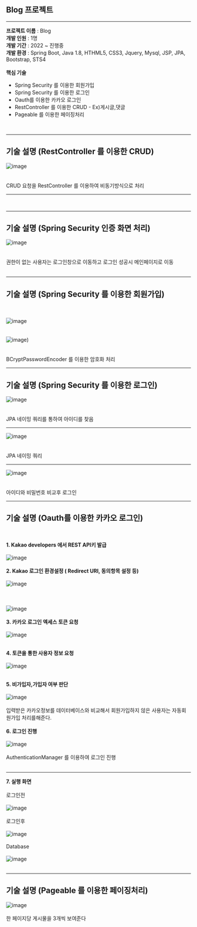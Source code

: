 ## Blog 프로젝트

<hr>

__프로젝트 이름__ : Blog<br>
__개발 인원__ : 1명<br>
__개발 기간__ : 2022 ~ 진행중<br>
__개발 환경__ : Spring Boot, Java 1.8, HTHML5, CSS3, Jquery, Mysql, JSP, JPA, Bootstrap, STS4<br><br>
__핵심 기술__<br>
<ul>
   <li>Spring Security 를 이용한 회원가입</li>
   <li>Spring Security 를 이용한 로그인</li>
   <li>Oauth를 이용한 카카오 로그인</li>
   <li>RestController 를 이용한 CRUD - Ex)게시글,댓글</li>
   <li>Pageable 를 이용한 페이징처리</li>
</ul>




<br><hr>
## 기술 설명 (RestController 를 이용한 CRUD)
![image](https://user-images.githubusercontent.com/100080583/159927969-f087532e-ef8f-4229-afbc-e34b3aa18c4b.png) <br><br><br>
CRUD 요청을 RestController 를 이용하여 비동기방식으로 처리<br><hr>


<br><hr>
## 기술 설명 (Spring Security 인증 화면 처리)
![image](https://user-images.githubusercontent.com/100080583/160604835-38e42017-2085-44a4-9096-2f20bc7154af.png)<br><br><br>
권한이 없는 사용자는 로그인창으로 이동하고 로그인 성공시 메인페이지로 이동<br><br><hr>


## 기술 설명 (Spring Security 를 이용한 회원가입)
<br><br>
![image](https://user-images.githubusercontent.com/100080583/159927226-22b9e7a8-542b-47ba-8c9b-e30de2e8551e.png)<br><br><br>
![image](https://user-images.githubusercontent.com/100080583/159926963-786e7f8c-a942-480d-a3cf-0d5a167fa9f6.png))<br><br><br>
BCryptPasswordEncoder 를 이용한 암호화 처리
<br><hr>



## 기술 설명 (Spring Security 를 이용한 로그인)

![image](https://user-images.githubusercontent.com/100080583/160605230-f468417a-226f-4618-9196-f665aea8e945.png)<br><br><br>
JPA 네이밍 쿼리를 통하여 아이디를 찾음
<br><hr>
![image](https://user-images.githubusercontent.com/100080583/160605477-b5d27740-9565-45b7-aa22-d4ceb53cfb80.png)<br><br><br>
JPA 네이밍 쿼리
<br><hr>
![image](https://user-images.githubusercontent.com/100080583/160605898-c1428715-b373-481e-a433-bfd2c49bd6be.png)<br><br><br>
아이디와 비밀번호 비교후 로그인 
<br><hr>
## 기술 설명 (Oauth를 이용한 카카오 로그인)
<br>

__1. Kakao developers 에서 REST API키 발급__<br><br>![image](https://user-images.githubusercontent.com/100080583/159942809-460e6b45-3f3a-41ce-9d1b-1b226e42fa1b.png)
<br><br>
__2. Kakao 로그인 환경설정 ( Redirect URI, 동의항목 설정 등)__<br><br>![image](https://user-images.githubusercontent.com/100080583/159943092-bfa439bd-47c8-42a3-bef8-3921901fb791.png)<br><br>
<br><br>![image](https://user-images.githubusercontent.com/100080583/159943189-ee5701f6-1ac4-46fa-85a4-4f0dddcec3e4.png)<br><br>
__3. 카카오 로그인 엑세스 토큰 요청__<br><br>
![image](https://user-images.githubusercontent.com/100080583/159945473-f57d2f6d-d7d0-4a49-8f60-0cc376990da2.png)<br><br>

__4. 토큰을 통한 사용자 정보 요청__<br><br>![image](https://user-images.githubusercontent.com/100080583/159946822-9ef2584f-8d72-4593-b221-1e4fadb32831.png)<br><br>

__5. 비가입자,가입자 여부 판단__<br><br>![image](https://user-images.githubusercontent.com/100080583/159940086-6fba3500-2d96-461a-9d50-385f5bf564d6.png)<br><br>
입력받은 카카오정보를 데이터베이스와 비교해서 회원가입하지 않은 사용자는 자동회원가입 처리를해준다.<br><br>
__6. 로그인 진행__<br><br>![image](https://user-images.githubusercontent.com/100080583/159940678-cdf213bd-5e32-4fd4-b504-8852210eb83b.png)<br><br>
AuthenticationManager 를 이용하여 로그인 진행<br><br><hr>
__7. 실행 화면__<br><br>
로그인전<br><br>
![image](https://user-images.githubusercontent.com/100080583/159950046-ec6eb83e-8f65-48b5-a7b5-41111a2c0f5f.png)
<br><br>
로그인후<br><br>![image](https://user-images.githubusercontent.com/100080583/159950486-a15dc91c-24cc-46ab-b925-4b188b7cb0de.png)<br><br>
Database<br><br>![image](https://user-images.githubusercontent.com/100080583/159950951-324fd3e6-3dce-48bb-9221-a854f04210c1.png)<br><br><hr>

## 기술 설명 (Pageable 를 이용한 페이징처리)<br>

![image](https://user-images.githubusercontent.com/100080583/159953560-ba93bd3b-33f7-4797-b1ea-653b8e516415.png)<br><br>
한 페이지당 게시물을 3개씩 보여준다<br><br>
